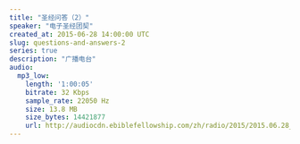 ```yaml
---
title: "圣经问答（2）"
speaker: "电子圣经团契"
created_at: 2015-06-28 14:00:00 UTC
slug: questions-and-answers-2
series: true
description: "广播电台"
audio:
  mp3_low:
    length: '1:00:05'
    bitrate: 32 Kbps
    sample_rate: 22050 Hz
    size: 13.8 MB
    size_bytes: 14421877
    url: http://audiocdn.ebiblefellowship.com/zh/radio/2015/2015.06.28_EBF_-_Questions_and_Answers_2.mp3
---
```

